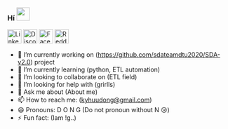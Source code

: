 ### Hí <img src="https://raw.githubusercontent.com/aemmadi/aemmadi/master/wave.gif" width="30px">

<p align="left">
  <a href="https://linkedin.com/in/huu-dong/" target="_blank"><img alt="LinkedIn" title="LinkedIn" height="32" width="32" src="https://raw.githubusercontent.com/peterthehan/peterthehan/master/assets/linkedin.svg"></a>
  <a href="https://discord.gg/dE2vbfSC" target="_blank"><img alt="Discord - Miku#0039" title="Discord - Miku#0039" height="32" width="32" src="https://raw.githubusercontent.com/peterthehan/peterthehan/master/assets/discord.svg"></a>
  <a href="https://facebook.com/huu.dong.1" target="_blank"><img alt="Facebook" title="Facebook" height="32" width="32" src="https://raw.githubusercontent.com/peterthehan/peterthehan/master/assets/facebook.svg"></a>
  <a href="https://www.reddit.com/user/ykgnod" target="_blank"><img alt="Reddit" title="Reddit" height="32" width="32" src="https://raw.githubusercontent.com/peterthehan/peterthehan/master/assets/reddit.svg"></a>  
</p>

- 🔭 I’m currently working on (https://github.com/sdateamdtu2020/SDA-v2.0) project
- 🌱 I’m currently learning (python, ETL automation)
- 👯 I’m looking to collaborate on (ETL field)
- 🤔 I’m looking for help with (grirlls)
- 💬 Ask me about (About me)
- 📫 How to reach me: (kyhuudong@gmail.com)
- 😄 Pronouns: D O N G (Do not pronoun without N 😢)
- ⚡ Fun fact: (Iam !g..)

